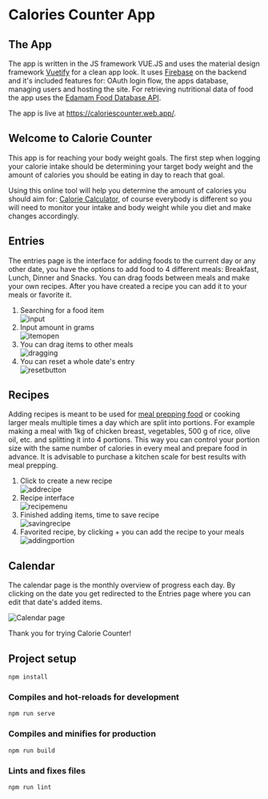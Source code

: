 
# Calories Counter App

## The App
The app is written in the JS framework VUE.JS and uses the material design framework [Vuetify](https://vuetifyjs.com/en/) for a clean app look. It uses [Firebase](https://firebase.google.com/) on the backend and it's included features for: OAuth login flow, the apps database, managing users and hosting the site. For retrieving nutritional data of food the app uses the [Edamam Food Database API](https://developer.edamam.com/).

The app is live at https://caloriescounter.web.app/.

 ## Welcome to Calorie Counter

This app is for
reaching your body weight goals. The first step when logging your
calorie intake should be determining your target body weight and the
 amount of calories you should be eating in day to reach that goal.
 
Using this online tool will help you determine the amount of
calories you should aim for:
[Calorie Calculator](https://www.calculator.net/calorie-calculator.html), of course everybody is different so you will need to monitor your
intake and body weight while you diet and make changes accordingly.
   
##  Entries
        
 The entries page is the interface for adding foods to the current
day or any other date, you have the options to add food to 4
different meals: Breakfast, Lunch, Dinner and Snacks. You can drag
foods between meals and make your own recipes. After you have
created a recipe you can add it to your meals or favorite it.

1. Searching for a food item\
![input](https://user-images.githubusercontent.com/59158929/116669461-e1041480-a99e-11eb-95f0-18a4b0af8098.png)
2. Input amount in grams\
![itemopen](https://user-images.githubusercontent.com/59158929/116669486-ecefd680-a99e-11eb-9f90-6ac3b9d18ecc.png)
3. You can drag items to other meals\
![dragging](https://user-images.githubusercontent.com/59158929/116669572-0c86ff00-a99f-11eb-9fc6-e7fc26499619.png)
4. You can reset a whole date's entry\
![resetbutton](https://user-images.githubusercontent.com/59158929/116669582-101a8600-a99f-11eb-8276-c3604279d6d5.png)

## Recipes

Adding recipes is meant to be used for [meal prepping food](https://sweetpeasandsaffron.com/how-to-meal-prep/)
or cooking larger meals multiple times a day which are split into
portions. For example making a meal with 1kg of chicken breast,
vegetables, 500 g of rice, olive oil, etc. and splitting it into 4
portions. This way you can control your portion size with the same
number of calories in every meal and prepare food in advance. It is
advisable to purchase a kitchen scale for best results with meal
prepping.

1. Click to create a new recipe\
![addrecipe](https://user-images.githubusercontent.com/59158929/116669499-f4af7b00-a99e-11eb-8486-c88c507c0bcd.png)
2. Recipe interface\
![recipemenu](https://user-images.githubusercontent.com/59158929/116669516-f8db9880-a99e-11eb-9e5f-511e990828ab.png)
3. Finished adding items, time to save recipe\
![savingrecipe](https://user-images.githubusercontent.com/59158929/116669522-fb3df280-a99e-11eb-8c49-7372e887b60d.png)
4. Favorited recipe, by clicking + you can add the recipe to your meals\
![addingportion](https://user-images.githubusercontent.com/59158929/116669544-02650080-a99f-11eb-902f-878c9df7a8b1.png)

## Calendar
The calendar page is the monthly overview of progress each day. By clicking on the date you get redirected to the Entries page where you can edit that date's added items.

![Calendar page](https://user-images.githubusercontent.com/59158929/116545942-50bbc600-a8f1-11eb-82a9-6d8dcfa96acd.png)

Thank you for trying Calorie Counter!


## Project setup
```
npm install
```

### Compiles and hot-reloads for development
```
npm run serve
```

### Compiles and minifies for production
```
npm run build
```

### Lints and fixes files
```
npm run lint
```
